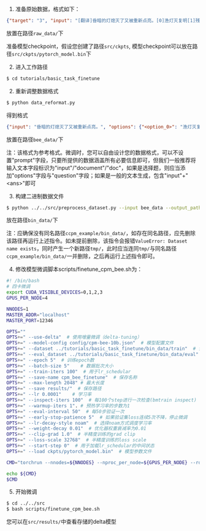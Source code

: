 1. 准备原始数据，格式如下：
```json
{"target": "3", "input": "[翻译]昏暗的灯熄灭了又被重新点亮。[0]渔灯灭复明[1]残灯灭又然[2]残灯暗复明[3]残灯灭又明[答案]"}
```
放置在路径`raw_data/`下

准备模型checkpoint，假设您创建了路径`src/ckpts`, 模型checkpoint可以放在路径`src/ckpts/pytorch_model.bin`下

2. 进入工作路径
```bash
$ cd tutorials/basic_task_finetune
```

2. 重新调整数据格式
```bash
$ python data_reformat.py
```
得到格式
```json
{"input": "昏暗的灯熄灭了又被重新点亮。", "options": {"<option_0>": "渔灯灭复明", "<option_1>": "残灯灭又然", "<option_2>": "残灯暗复明", "<option_3>": "残灯灭又明"}, "question": "这段话形容了哪句诗的意境？", "<ans>": "<option_3>"}
```
放置在路径`bee_data/`下

注：该格式为参考格式。微调时，您可以自由设计您的数据格式，可以不设置"prompt"字段，只要所提供的数据涵盖所有必要信息即可，但我们一般推荐将输入文本字段标识为"input"/"document"/"doc"，如果是选择题，则应当添加"options"字段与"question"字段；如果是一般的文本生成，包含"input"+"\<ans\>"即可

3. 构建二进制数据文件
```bash
$ python ../../src/preprocess_dataset.py --input bee_data --output_path bin_data --output_name ccpm_data
```
放在路径`bin_data/`下

注：应确保没有同名路径`ccpm_example/bin_data/`，如存在同名路径，应先删除该路径再运行上述指令。如未提前删除，该指令会报错`ValueError: Dataset name exists`，同时产生一个新路径`tmp/`，此时应当连同`tmp/`与同名路径`ccpm_example/bin_data/`一并删除，之后再运行上述指令即可。

4. 修改模型微调脚本scripts/finetune_cpm_bee.sh为：
```bash
#! /bin/bash
# 四卡微调
export CUDA_VISIBLE_DEVICES=0,1,2,3
GPUS_PER_NODE=4

NNODES=1
MASTER_ADDR="localhost"
MASTER_PORT=12346

OPTS=""
OPTS+=" --use-delta"  # 使用增量微调（delta-tuning）
OPTS+=" --model-config config/cpm-bee-10b.json"  # 模型配置文件
OPTS+=" --dataset ../tutorials/basic_task_finetune/bin_data/train"  # 训练集路径
OPTS+=" --eval_dataset ../tutorials/basic_task_finetune/bin_data/eval"  # 验证集路径
OPTS+=" --epoch 5"  # 训练epoch数
OPTS+=" --batch-size 5"    # 数据批次大小
OPTS+=" --train-iters 100"  # 用于lr_schedular
OPTS+=" --save-name cpm_bee_finetune"  # 保存名称
OPTS+=" --max-length 2048" # 最大长度
OPTS+=" --save results/"  # 保存路径
OPTS+=" --lr 0.0001"    # 学习率
OPTS+=" --inspect-iters 100"  # 每100个step进行一次检查(bmtrain inspect)
OPTS+=" --warmup-iters 1". # 预热学习率的步数为1
OPTS+=" --eval-interval 50"  # 每50步验证一次
OPTS+=" --early-stop-patience 5"  # 如果验证集loss连续5次不降，停止微调
OPTS+=" --lr-decay-style noam"  # 选择noam方式调度学习率
OPTS+=" --weight-decay 0.01"  # 优化器权重衰减率为0.01
OPTS+=" --clip-grad 1.0"  # 半精度训练的grad clip
OPTS+=" --loss-scale 32768"  # 半精度训练的loss scale
OPTS+=" --start-step 0"  # 用于加载lr_schedular的中间状态
OPTS+=" --load ckpts/pytorch_model.bin"  # 模型参数文件

CMD="torchrun --nnodes=${NNODES} --nproc_per_node=${GPUS_PER_NODE} --rdzv_id=1 --rdzv_backend=c10d --rdzv_endpoint=${MASTER_ADDR}:${MASTER_PORT} finetune_cpm_bee.py ${OPTS}"

echo ${CMD}
$CMD
```

5. 开始微调
```bash
$ cd ../../src
$ bash scripts/finetune_cpm_bee.sh
```
您可以在`src/results/`中查看存储的delta模型